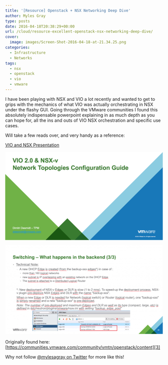 ```yaml
---
title: '[Resource] Openstack + NSX Networking Deep Dive'
author: Myles Gray
type: posts
date: 2016-04-18T20:38:29+00:00
url: /cloud/resource-excellent-openstack-nsx-networking-deep-dive/
cover:
  image: images/Screen-Shot-2016-04-18-at-21.34.25.png
categories:
  - Infrastructure
  - Networks
tags:
  - nsx
  - openstack
  - vio
  - vmware
---
```


I have been playing with NSX and VIO a lot recently and wanted to get to grips with the mechanics of what VIO was actually orchestrating in NSX under the flashy GUI. Going through the VMware communities I found this absolutely indispensable powerpoint explaining in as much depth as you can hope for, all the ins and outs of VIO NSX orchestration and specific use cases.

Will take a few reads over, and very handy as a reference:

[VIO and NSX Presentation][5]

![VIO and NSX title slide][1]

![VIO and NSX switching][2]

Originally found here: [https://communities.vmware.com/community/vmtn/openstack/content][3]

Why not follow [@mylesagray on Twitter][4] for more like this!

 [1]: images/Screen-Shot-2016-04-18-at-21.36.18.png
 [2]: images/Screen-Shot-2016-04-18-at-21.34.25.png
 [3]: https://communities.vmware.com/community/vmtn/openstack/content
 [4]: https://twitter.com/mylesagray
 [5]: images/VIO2.0NSX-Network-Topologies-Configuration-Guide-v1.0public.pptx